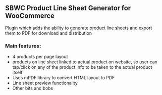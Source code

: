 ## SBWC Product Line Sheet Generator for WooCommerce

Plugin which adds the ability to generate product line sheets and export them to PDF for download and distribution

### Main features:
- 4 products per page layout
- products on line sheet linked to actual product on website, so user can tap/click on any of the product info to be taken to the actual product itself
- Uses mPDF library to convert HTML layout to PDF
- Line sheet preview functionality
- Other bits and bobs